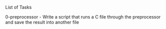 List of Tasks

0-preprocessor - Write a script that runs a C file through the preprocessor and save the result into another file
